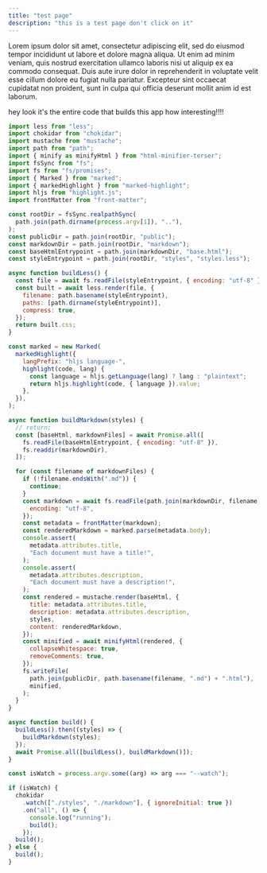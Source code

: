 ```yaml
---
title: "test page"
description: "this is a test page don't click on it"
---
```


Lorem ipsum dolor sit amet, consectetur adipiscing elit, sed do eiusmod tempor
incididunt ut labore et dolore magna aliqua. Ut enim ad minim veniam, quis
nostrud exercitation ullamco laboris nisi ut aliquip ex ea commodo consequat.
Duis aute irure dolor in reprehenderit in voluptate velit esse cillum dolore eu
fugiat nulla pariatur. Excepteur sint occaecat cupidatat non proident, sunt in
culpa qui officia deserunt mollit anim id est laborum.

hey look it's the entire code that builds this app how interesting!!!!

```javascript
import less from "less";
import chokidar from "chokidar";
import mustache from "mustache";
import path from "path";
import { minify as minifyHtml } from "html-minifier-terser";
import fsSync from "fs";
import fs from "fs/promises";
import { Marked } from "marked";
import { markedHighlight } from "marked-highlight";
import hljs from "highlight.js";
import frontMatter from "front-matter";

const rootDir = fsSync.realpathSync(
  path.join(path.dirname(process.argv[1]), ".."),
);
const publicDir = path.join(rootDir, "public");
const markdownDir = path.join(rootDir, "markdown");
const baseHtmlEntrypoint = path.join(markdownDir, "base.html");
const styleEntrypoint = path.join(rootDir, "styles", "styles.less");

async function buildLess() {
  const file = await fs.readFile(styleEntrypoint, { encoding: "utf-8" });
  const built = await less.render(file, {
    filename: path.basename(styleEntrypoint),
    paths: [path.dirname(styleEntrypoint)],
    compress: true,
  });
  return built.css;
}

const marked = new Marked(
  markedHighlight({
    langPrefix: "hljs language-",
    highlight(code, lang) {
      const language = hljs.getLanguage(lang) ? lang : "plaintext";
      return hljs.highlight(code, { language }).value;
    },
  }),
);

async function buildMarkdown(styles) {
  // return;
  const [baseHtml, markdownFiles] = await Promise.all([
    fs.readFile(baseHtmlEntrypoint, { encoding: "utf-8" }),
    fs.readdir(markdownDir),
  ]);

  for (const filename of markdownFiles) {
    if (!filename.endsWith(".md")) {
      continue;
    }
    const markdown = await fs.readFile(path.join(markdownDir, filename), {
      encoding: "utf-8",
    });
    const metadata = frontMatter(markdown);
    const renderedMarkdown = marked.parse(metadata.body);
    console.assert(
      metadata.attributes.title,
      "Each document must have a title!",
    );
    console.assert(
      metadata.attributes.description,
      "Each document must have a description!",
    );
    const rendered = mustache.render(baseHtml, {
      title: metadata.attributes.title,
      description: metadata.attributes.description,
      styles,
      content: renderedMarkdown,
    });
    const minified = await minifyHtml(rendered, {
      collapseWhitespace: true,
      removeComments: true,
    });
    fs.writeFile(
      path.join(publicDir, path.basename(filename, ".md") + ".html"),
      minified,
    );
  }
}

async function build() {
  buildLess().then((styles) => {
    buildMarkdown(styles);
  });
  await Promise.all([buildLess(), buildMarkdown()]);
}

const isWatch = process.argv.some((arg) => arg === "--watch");

if (isWatch) {
  chokidar
    .watch(["./styles", "./markdown"], { ignoreInitial: true })
    .on("all", () => {
      console.log("running");
      build();
    });
  build();
} else {
  build();
}
```

